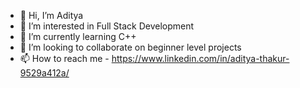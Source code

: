 - 👋 Hi, I’m Aditya
- 👀 I’m interested in Full Stack Development
- 🌱 I’m currently learning C++
- 💞️ I’m looking to collaborate on beginner level projects
- 📫 How to reach me - https://www.linkedin.com/in/aditya-thakur-9529a412a/

<!---
aboutaditya/aboutaditya is a ✨ special ✨ repository because its `README.md` (this file) appears on your GitHub profile.
You can click the Preview link to take a look at your changes.
--->
